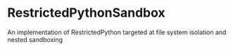 # RestrictedPythonSandbox
An implementation of RestrictedPython targeted at file system isolation and nested sandboxing
